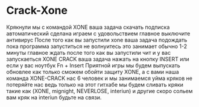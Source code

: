 # Crack-Xone
Крякнули мы с командой XONE ваша задача скачать подписка автоматический сделана играем с удовольствием главное выключите антивирус
После того как вы запустили xone ваша задача подождать пока программа запуститься
не волнуитесь это занимает обычно 1-2 минуты главное ждать
после того как вы запустили чит и у вас запускаеться XONE CRACK ваша задача нажать на кнопку INSERT или если у вас ноутбук Fn + Insert
Приятной игры мы будем выпускать обновлее как только сможем обойти защиту XONE, а с вами наша команда XONE-CRACK нас 6 человек
и мы занимаемся уйма кряков не потеряйте нас ведь только на этот гитхабе мы будем сливать кряки такие как (XONE, mignight, NEVERLOSE, interiun) и другие
скоро сольем вам кряк на interiun будьте на связи.
